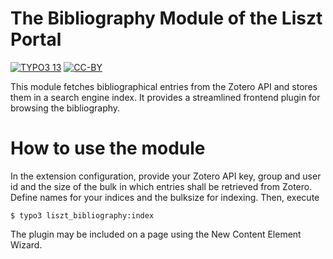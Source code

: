 The Bibliography Module of the Liszt Portal
===========================================

[![TYPO3 13](https://img.shields.io/badge/TYPO3-13-orange.svg)](https://get.typo3.org/version/13)
[![CC-BY](https://img.shields.io/github/license/dikastes/liszt_bibliography)](https://github.com/dikastes/liszt_bibliography/blob/main/LICENSE)

This module fetches bibliographical entries from the Zotero API and stores them in a search engine index.
It provides a streamlined frontend plugin for browsing the bibliography.

# How to use the module

In the extension configuration, provide your Zotero API key, group and user id and the size of the bulk in which entries shall be retrieved from Zotero.
Define names for your indices and the bulksize for indexing.
Then, execute

    $ typo3 liszt_bibliography:index

The plugin may be included on a page using the New Content Element Wizard.
